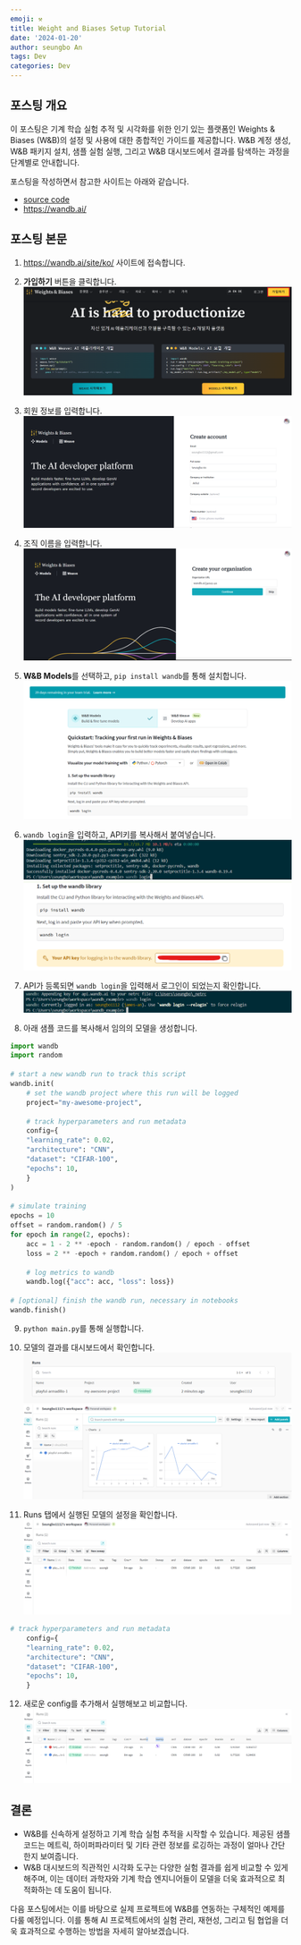 ```yaml
---
emoji: ⚒️
title: Weight and Biases Setup Tutorial
date: '2024-01-20'
author: seungbo An
tags: Dev
categories: Dev
---
```


## 포스팅 개요

이 포스팅은 기계 학습 실험 추적 및 시각화를 위한 인기 있는 플랫폼인 Weights & Biases (W&B)의 설정 및 사용에 대한 종합적인 가이드를 제공합니다. W&B 계정 생성, W&B 패키지 설치, 샘플 실험 실행, 그리고 W&B 대시보드에서 결과를 탐색하는 과정을 단계별로 안내합니다.

포스팅을 작성하면서 참고한 사이트는 아래와 같습니다.
- [source code](https://github.com/seungboAn/wandb_example/blob/main/main.py)
- https://wandb.ai/

## 포스팅 본문

1. https://wandb.ai/site/ko/ 사이트에 접속합니다.

2. **가입하기** 버튼을 클릭합니다.
![alt text](image-4.png)

3. 회원 정보를 입력합니다.
![alt text](image-5.png)

4. 조직 이름을 입력합니다.
![alt text](image-6.png)

5. **W&B Models**를 선택하고, `pip install wandb`를 통해 설치합니다.
![alt text](image-7.png)

6. `wandb login`을 입력하고, API키를 복사해서 붙여넣습니다.
![alt text](image-8.png)
![alt text](image-9.png)

7. API가 등록되면 `wandb login`을 입력해서 로그인이 되었는지 확인합니다.
![alt text](image-10.png)

8. 아래 샘플 코드를 복사해서 임의의 모델을 생성합니다.
```python
import wandb
import random

# start a new wandb run to track this script
wandb.init(
    # set the wandb project where this run will be logged
    project="my-awesome-project",

    # track hyperparameters and run metadata
    config={
    "learning_rate": 0.02,
    "architecture": "CNN",
    "dataset": "CIFAR-100",
    "epochs": 10,
    }
)

# simulate training
epochs = 10
offset = random.random() / 5
for epoch in range(2, epochs):
    acc = 1 - 2 ** -epoch - random.random() / epoch - offset
    loss = 2 ** -epoch + random.random() / epoch + offset

    # log metrics to wandb
    wandb.log({"acc": acc, "loss": loss})

# [optional] finish the wandb run, necessary in notebooks
wandb.finish()
```

9. `python main.py`를 통해 실행합니다.

10. 모델의 결과를 대시보드에서 확인합니다.
![alt text](image.png)
![alt text](image-1.png)


11. Runs 탭에서 실행된 모델의 설정을 확인합니다.
![alt text](image-2.png)
```python
# track hyperparameters and run metadata
    config={
    "learning_rate": 0.02,
    "architecture": "CNN",
    "dataset": "CIFAR-100",
    "epochs": 10,
    }
```

12. 새로운 config를 추가해서 실행해보고 비교합니다.
![alt text](image-3.png)


## 결론
- W&B를 신속하게 설정하고 기계 학습 실험 추적을 시작할 수 있습니다. 제공된 샘플 코드는 메트릭, 하이퍼파라미터 및 기타 관련 정보를 로깅하는 과정이 얼마나 간단한지 보여줍니다.
- W&B 대시보드의 직관적인 시각화 도구는 다양한 실험 결과를 쉽게 비교할 수 있게 해주며, 이는 데이터 과학자와 기계 학습 엔지니어들이 모델을 더욱 효과적으로 최적화하는 데 도움이 됩니다.

다음 포스팅에서는 이를 바탕으로 실제 프로젝트에 W&B를 연동하는 구체적인 예제를 다룰 예정입니다. 이를 통해 AI 프로젝트에서의 실험 관리, 재현성, 그리고 팀 협업을 더욱 효과적으로 수행하는 방법을 자세히 알아보겠습니다.